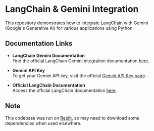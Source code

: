 # LangChain & Gemini Integration

This repository demonstrates how to integrate LangChain with Gemini (Google's Generative AI) for various applications using Python.

## Documentation Links

- **LangChain Gemini Documentation**  
  Find the official LangChain Gemini integration documentation [here](https://python.langchain.com/docs/integrations/chat/google_generative_ai/).

- **Gemini API Key**  
  To get your Gemini API key, visit the official [Gemini API Key page](https://aistudio.google.com/app/apikey).

- **Official LangChain Documentation**  
  Access the official LangChain documentation [here](https://python.langchain.com/docs/).

## Note

This codebase was run on [Replit](https://replit.com/), so may need to download some dependencies when used elsewhere.

